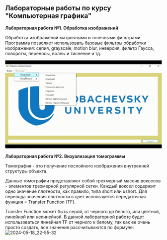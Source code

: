## Лабораторные работы по курсу "Компьютерная графика"

**Лабораторная работа №1. Обработка изображений**

Обработка изображений матричными и точечными фильтрами. Программа позволяет использовать базовые фильтры обработки изображения: сепия, grayscale, motion blur, инверсия, 
фильтр Гаусса, повороты, переносы, волны и тиснение и тд.

![til](./Assets/Result.gif)

**Лабораторная работа №2. Визуализация томограммы**

Томография - это получение послойного изображения внутренней структуры объекта. 

Данные томографии представляют собой трехмерный массив вокселов - элементов трехмерной регулярной сетки. Каждый воксел содержит одно значение плотности, как правило, типа short или ushort. Для перевода значения плотности в цвет используется передаточная функция = Transfer Function (TF). 

Transfer Function может быть серой, от черного до белого, или цветной, линейной или нелинейной. В данной лабораторной работе будет использоваться линейная TF от черного к белому, так как ее очень просто создать, все значения рассчитываются по формуле:![2024-05-18_22-55-32](https://github.com/Uzzika/Computer_graphics/assets/81463376/4d7e855f-21ce-432d-b7db-655064e28f36)
